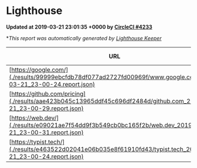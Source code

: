 
# Lighthouse

**Updated at 2019-03-21 23:01:35 +0000 by [CircleCI #4233](https://circleci.com/gh/ItinerisLtd/lighthouse-keeper-example/4233)**

**This report was automatically generated by [Lighthouse Keeper](https://github.com/itinerisltd/lighthouse-keeper)*

| URL | Performance | Accessibility | Best Practices | SEO | PWA | Updated At |
| --- | --- | --- | --- | --- | --- | --- |
| [https://google.com/](./results/99999ebcfdb78df077ad2727fd00969f/www.google.com_2019-03-21_23-00-24.report.json) | 0.93 | 0.71 | 0.93 | 0.82 | 0.58 | 2019-03-21T23:00:24.324Z |
| [https://github.com/pricing](./results/aae423b045c13965ddf45c696df2484d/github.com_2019-03-21_23-00-29.report.json) | 0.86 | 0.89 | 0.93 | 0.9 | 0.58 | 2019-03-21T23:00:29.956Z |
| [https://web.dev/](./results/e09021ae7f54dd9f3b549cb0bc165f2b/web.dev_2019-03-21_23-00-31.report.json) | 0.95 | 0.93 | 1 | 0.96 | 1 | 2019-03-21T23:00:31.386Z |
| [https://typist.tech/](./results/e463522d02041e06b035e8f61910fd43/typist.tech_2019-03-21_23-00-24.report.json) | 1 |  |  |  |  | 2019-03-21T23:00:24.612Z |
